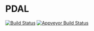 PDAL
====

[![Build Status](https://travis-ci.org/PDAL/PDAL.png?branch=master)](https://travis-ci.org/PDAL/PDAL)
[![Appveyor Build Status](https://ci.appveyor.com/api/projects/status/github/pdal/pdal?branch=master&svg=true)](https://ci.appveyor.com/project/hobu/pdal)
